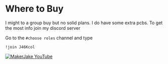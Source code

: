 
# Where to Buy 
I might to a group buy but no solid plans. I do have some extra pcbs. To get the most info join my discord server

Go to the `#choose roles` channel and type 
~~~
!join J46Kcol
~~~

[![MakerJake YouTube](https://img.shields.io/badge/Discord-5865F2?style=for-the-badge&logo=discord&logoColor=white)](https://discord.gg/ktUDJ3w) 